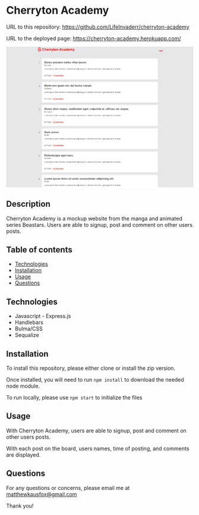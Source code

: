 # Cherryton Academy
URL to this repository: https://github.com/LifeInvaderr/cherryton-academy

URL to the deployed page: https://cherryton-academy.herokuapp.com/

![Cherryton Academy Webpage](public/images/cherryton-webpage.png)

## Description
Cherryton Academy is a mockup website from the manga and animated series Beastars.
Users are able to signup, post and comment on other users posts.

## Table of contents
* [Technologies](#technologies)
* [Installation](#installation)
* [Usage](#usage)
* [Questions](#questions)

## Technologies
* Javascript - Express.js
* Handlebars
* Bulma/CSS
* Sequalize

## Installation

To install this repository, please either clone or install the zip version.

Once installed, you will need to run `npm install` to download the needed node module.

To run locally, please use `npm start` to initialize the files

## Usage
With Cherryton Academy, users are able to signup, post and comment on other users posts.

With each post on the board, users names, time of posting, and comments are displayed.

## Questions

For any questions or concerns, please email me at matthewkausfox@gmail.com

Thank you!